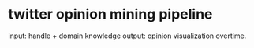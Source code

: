 # twitter opinion mining pipeline

input: handle + domain knowledge
output: opinion visualization overtime. 
